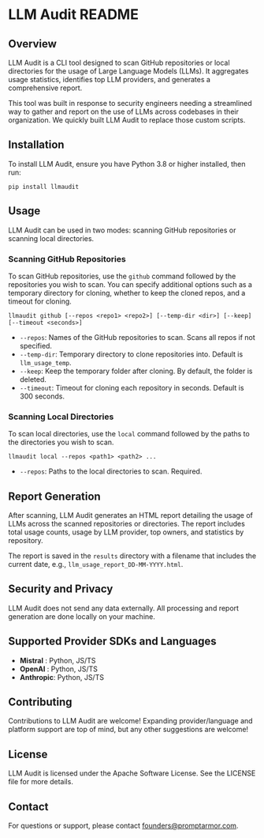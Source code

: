# LLM Audit README

## Overview
LLM Audit is a CLI tool designed to scan GitHub repositories or local directories for the usage of Large Language Models (LLMs). It aggregates usage statistics, identifies top LLM providers, and generates a comprehensive report.

This tool was built in response to security engineers needing a streamlined way to gather and report on the use of LLMs across codebases in their organization. We quickly built LLM Audit to replace those custom scripts.


## Installation

To install LLM Audit, ensure you have Python 3.8 or higher installed, then run:

`pip install llmaudit`



## Usage

LLM Audit can be used in two modes: scanning GitHub repositories or scanning local directories.

### Scanning GitHub Repositories

To scan GitHub repositories, use the `github` command followed by the repositories you wish to scan. You can specify additional options such as a temporary directory for cloning, whether to keep the cloned repos, and a timeout for cloning.


`llmaudit github [--repos <repo1> <repo2>] [--temp-dir <dir>] [--keep] [--timeout <seconds>]`



- `--repos`: Names of the GitHub repositories to scan. Scans all repos if not specified.
- `--temp-dir`: Temporary directory to clone repositories into. Default is `llm_usage_temp`.
- `--keep`: Keep the temporary folder after cloning. By default, the folder is deleted.
- `--timeout`: Timeout for cloning each repository in seconds. Default is 300 seconds.

### Scanning Local Directories

To scan local directories, use the `local` command followed by the paths to the directories you wish to scan.


`llmaudit local --repos <path1> <path2> ...`


- `--repos`: Paths to the local directories to scan. Required.

## Report Generation

After scanning, LLM Audit generates an HTML report detailing the usage of LLMs across the scanned repositories or directories. The report includes total usage counts, usage by LLM provider, top owners, and statistics by repository.

The report is saved in the `results` directory with a filename that includes the current date, e.g., `llm_usage_report_DD-MM-YYYY.html`.

## Security and Privacy

LLM Audit does not send any data externally. All processing and report generation are done locally on your machine.


## Supported Provider SDKs and Languages

- **Mistral** : Python, JS/TS
- **OpenAI** : Python, JS/TS
- **Anthropic**: Python, JS/TS

## Contributing

Contributions to LLM Audit are welcome! Expanding provider/language and platform support are top of mind, but any other suggestions are welcome!  

## License

LLM Audit is licensed under the Apache Software License. See the LICENSE file for more details.

## Contact

For questions or support, please contact founders@promptarmor.com.
